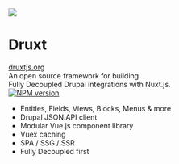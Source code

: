 
<div class="grid grid-cols-[2fr,2fr] gap-4">
  <div class="text-center pb-4">
    <img class="h-50 inline-block" src="https://druxtjs.org/logo.svg">
    <div class="mb-2 text-sm">
      <h1>Druxt</h1>
      <a href="https://druxtjs.org" target="_blank">druxtjs.org</a><br />
      <a href="https://www.youtube.com/channel/UC3rybROe6cP9Uly_qQEW-4w" class="no-underline" target="_blank">
        <mdi-youtube class="inline-block no-underline opacity-50" />
      </a>
      <a href="https://twitter.com/druxtjs" class="no-underline" target="_blank">
        <mdi-twitter class="inline-block no-underline opacity-50" />
      </a>
    </div>
    <div class="opacity-50 mb-2 text-sm">
      An open source framework for building<br />
      Fully Decoupled Drupal integrations with Nuxt.js.
    </div>
    <div class="text-center">
      <a class="!border-none" href="https://www.npmjs.com/package/druxt" target="__blank"><img class="h-4 inline mx-0.5" src="https://img.shields.io/npm/v/druxt?label=druxt" alt="NPM version"></a>
    </div>
  </div>
  <div class="!all:leading-12 !all:list-none my-auto">

  - Entities, Fields, Views, Blocks, Menus & more
  - Drupal JSON:API client
  - Modular Vue.js component library
  - Vuex caching
  - SPA / SSG / SSR
  - Fully Decoupled first

  </div>
</div>

<!--
- Druxt consumes both content and configuration from the Drupal JSON:API.
- It provides Entities with display modes, for both View and Form displays.
- It offers Decoupled Views, Blocks, Menus and more.
- It leverages the many build modes provided by Nuxt, including full static generation.
-->
